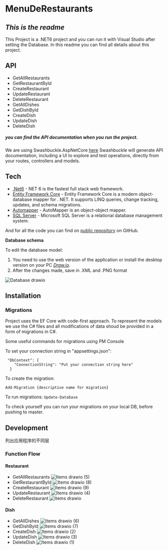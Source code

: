 # MenuDeRestaurants
## _This is the readme_

This Project is a .NET6 project and you can run it with Visual Studio after setting the Database.
In this readme you can find all details about this project.

## API

- GetAllRestaurants
- GetRestaurantById
- CreateRestaurant
- UpdateRestaurant
- DeleteRestaurant
- GetAllDishes
- GetDishById
- CreateDish
- UpdateDish
- DeleteDish

##### you can find the API documentation when you run the project.
We are using Swashbuckle.AspNetCore [here](https://github.com/domaindrivendev/Swashbuckle.AspNetCore)
Swashbuckle will generate API documentation, including a UI to explore and test operations, directly from your routes, controllers and models.

## Tech

- [.Net6] - NET 6 is the fastest full stack web framework.
- [Entity Framework Core] - Entity Framework Core is a modern object-database mapper for . NET. It supports LINQ queries, change tracking, updates, and schema migrations.
- [Automapper] - AutoMapper is an object-object mapper.
- [SQL Server] - Microsoft SQL Server is a relational database management system.

And for all the code you can find on [public repository][menu]
 on GitHub.

**Database schema**

To edit the database model:

1. You need to use the web version of the application or install the desktop version on your PC [*Draw.io*](https://draw.io/).
1. After the changes made, save in .XML and .PNG format

![Database drawio](https://user-images.githubusercontent.com/59487343/154806440-f722a685-0d4e-49c9-aa42-a43be69fd72a.png)

## Installation

### Migrations
Project uses the EF Core with code-first approach. To represent the models we use the C# files and all modifications of data shoud be provided in a form of migrations in C#.

Some useful commands for migrations using PM Console

To set your connection string in "appsettings.json":
```
 "DbContext": {
    "ConnectionString": "Put your connection string here"
  } 
```

To create the migration:

`Add-Migration {descriptive name for migration}`

To run migrations:
`Update-Database`

To check yourself you can run your migrations on your local DB, before pushing to master.

## Development
列出应用程序的不同层
### Function Flow
#### Restaurant
- GetAllRestaurants
![Items drawio (5)](https://user-images.githubusercontent.com/59487343/154841629-873de546-8e0f-48f6-bc7f-6955acdb5827.png)
- GetRestaurantById
![Items drawio (8)](https://user-images.githubusercontent.com/59487343/154841644-fdb2144f-9ecf-47c2-9a53-ca06f3876bfb.png)
- CreateRestaurant
![Items drawio (9)](https://user-images.githubusercontent.com/59487343/154841664-1d319add-6d86-43c0-b29f-79a9ac34be6c.png)
- UpdateRestaurant
![Items drawio (4)](https://user-images.githubusercontent.com/59487343/154841684-3426b66a-2a05-42b0-926d-3a91b57f02e8.png)
- DeleteRestaurant
![Items drawio](https://user-images.githubusercontent.com/59487343/154841699-a21773e2-8de8-4758-9624-eb03d70dd617.png)

#### Dish
- GetAllDishes
![Items drawio (6)](https://user-images.githubusercontent.com/59487343/154841759-9306c72e-b50b-420a-8447-a58dc78d5fba.png)
- GetDishById
![Items drawio (7)](https://user-images.githubusercontent.com/59487343/154841764-8f3acab8-9407-4c4e-bdf7-14ec9ffb7fd2.png)
- CreateDish
![Items drawio (2)](https://user-images.githubusercontent.com/59487343/154841745-1837e88f-b0c5-4385-a389-de7e65437c93.png)
- UpdateDish
![Items drawio (3)](https://user-images.githubusercontent.com/59487343/154841749-80c11a6f-0c76-4f90-8bc7-4350706a6e66.png)
- DeleteDish
![Items drawio (1)](https://user-images.githubusercontent.com/59487343/154841730-27466718-a76d-484f-a9c7-f0353afd3f84.png)

[//]: # (These are reference links used in the body of this note and get stripped out when the markdown processor does its job. There is no need to format nicely because it shouldn't be seen. Thanks SO - http://stackoverflow.com/questions/4823468/store-comments-in-markdown-syntax)

   [menu]: <https://github.com/zhaoyoushen/MenuDeRestaurants>
   [Automapper]: <https://automapper.org/>
   [Entity Framework Core]: <https://docs.microsoft.com/en-us/ef/core/>
   [SQL Server]: <https://docs.microsoft.com/en-us/sql/sql-server/?view=sql-server-ver15>
   [.Net6]: <https://docs.microsoft.com/en-us/dotnet/core/whats-new/dotnet-6>
